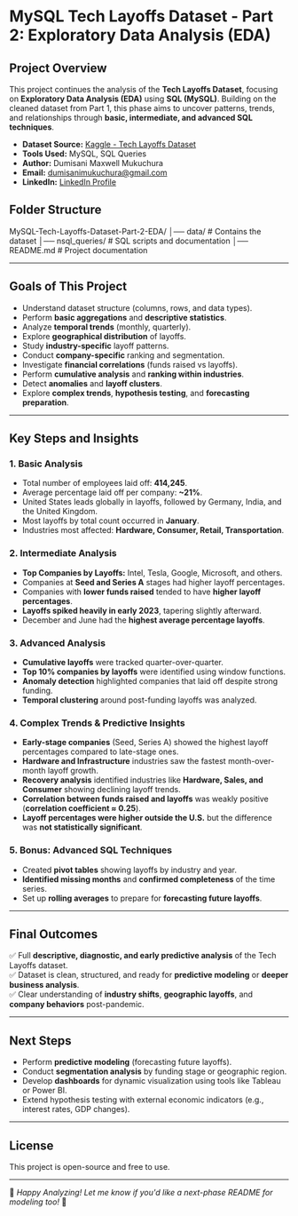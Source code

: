 # MySQL Tech Layoffs Dataset - Part 2: Exploratory Data Analysis (EDA)

## Project Overview
This project continues the analysis of the **Tech Layoffs Dataset**, focusing on **Exploratory Data Analysis (EDA)** using **SQL (MySQL)**. Building on the cleaned dataset from Part 1, this phase aims to uncover patterns, trends, and relationships through **basic, intermediate, and advanced SQL techniques**.

- **Dataset Source:** [Kaggle - Tech Layoffs Dataset](https://www.kaggle.com/datasets/swaptr/layoffs-2022)
- **Tools Used:** MySQL, SQL Queries
- **Author:** Dumisani Maxwell Mukuchura
- **Email:** dumisanimukuchura@gmail.com
- **LinkedIn:** [LinkedIn Profile](https://www.linkedin.com/in/dumisani-maxwell-mukuchura-4859b7170/)

## Folder Structure
MySQL-Tech-Layoffs-Dataset-Part-2-EDA/ 
│── data/ # Contains the dataset 
│── nsql_queries/ # SQL scripts and documentation 
│── README.md # Project documentation


---

## Goals of This Project
- Understand dataset structure (columns, rows, and data types).
- Perform **basic aggregations** and **descriptive statistics**.
- Analyze **temporal trends** (monthly, quarterly).
- Explore **geographical distribution** of layoffs.
- Study **industry-specific** layoff patterns.
- Conduct **company-specific** ranking and segmentation.
- Investigate **financial correlations** (funds raised vs layoffs).
- Perform **cumulative analysis** and **ranking within industries**.
- Detect **anomalies** and **layoff clusters**.
- Explore **complex trends**, **hypothesis testing**, and **forecasting preparation**.

---

## Key Steps and Insights

### 1. Basic Analysis
- Total number of employees laid off: **414,245**.
- Average percentage laid off per company: **~21%**.
- United States leads globally in layoffs, followed by Germany, India, and the United Kingdom.
- Most layoffs by total count occurred in **January**.
- Industries most affected: **Hardware, Consumer, Retail, Transportation**.

### 2. Intermediate Analysis
- **Top Companies by Layoffs:** Intel, Tesla, Google, Microsoft, and others.
- Companies at **Seed and Series A** stages had higher layoff percentages.
- Companies with **lower funds raised** tended to have **higher layoff percentages**.
- **Layoffs spiked heavily in early 2023**, tapering slightly afterward.
- December and June had the **highest average percentage layoffs**.

### 3. Advanced Analysis
- **Cumulative layoffs** were tracked quarter-over-quarter.
- **Top 10% companies by layoffs** were identified using window functions.
- **Anomaly detection** highlighted companies that laid off despite strong funding.
- **Temporal clustering** around post-funding layoffs was analyzed.

### 4. Complex Trends & Predictive Insights
- **Early-stage companies** (Seed, Series A) showed the highest layoff percentages compared to late-stage ones.
- **Hardware and Infrastructure** industries saw the fastest month-over-month layoff growth.
- **Recovery analysis** identified industries like **Hardware, Sales, and Consumer** showing declining layoff trends.
- **Correlation between funds raised and layoffs** was weakly positive (**correlation coefficient ≈ 0.25**).
- **Layoff percentages were higher outside the U.S.** but the difference was **not statistically significant**.

### 5. Bonus: Advanced SQL Techniques
- Created **pivot tables** showing layoffs by industry and year.
- **Identified missing months** and **confirmed completeness** of the time series.
- Set up **rolling averages** to prepare for **forecasting future layoffs**.

---

## Final Outcomes
✅ Full **descriptive, diagnostic, and early predictive analysis** of the Tech Layoffs dataset.  
✅ Dataset is clean, structured, and ready for **predictive modeling** or **deeper business analysis**.  
✅ Clear understanding of **industry shifts**, **geographic layoffs**, and **company behaviors** post-pandemic.

---

## Next Steps
- Perform **predictive modeling** (forecasting future layoffs).
- Conduct **segmentation analysis** by funding stage or geographic region.
- Develop **dashboards** for dynamic visualization using tools like Tableau or Power BI.
- Extend hypothesis testing with external economic indicators (e.g., interest rates, GDP changes).

---

## License
This project is open-source and free to use.

---

🚀 *Happy Analyzing! Let me know if you'd like a next-phase README for modeling too!* 🚀
